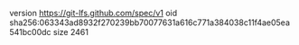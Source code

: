version https://git-lfs.github.com/spec/v1
oid sha256:063343ad8932f270239bb70077631a616c771a384038c11f4ae05ea541bc00dc
size 2461
